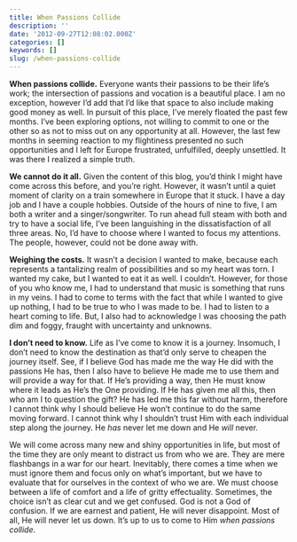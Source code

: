 ```yaml
---
title: When Passions Collide
description: ''
date: '2012-09-27T12:08:02.000Z'
categories: []
keywords: []
slug: /when-passions-collide
---
```


**When passions collide.** Everyone wants their passions to be their life’s work; the intersection of passions and vocation is a beautiful place. I am no exception, however I’d add that I’d like that space to also include making good money as well. In pursuit of this place, I’ve merely floated the past few months. I’ve been exploring options, not willing to commit to one or the other so as not to miss out on any opportunity at all. However, the last few months in seeming reaction to my flightiness presented no such opportunities and I left for Europe frustrated, unfulfilled, deeply unsettled. It was there I realized a simple truth.

**We cannot do it all.** Given the content of this blog, you’d think I might have come across this before, and you’re right. However, it wasn’t until a quiet moment of clarity on a train somewhere in Europe that it stuck. I have a day job and I have a couple hobbies. Outside of the hours of nine to five, I am both a writer and a singer/songwriter. To run ahead full steam with both and try to have a social life, I’ve been languishing in the dissatisfaction of all three areas. No, I’d have to choose where I wanted to focus my attentions. The people, however, could not be done away with.

**Weighing the costs.** It wasn’t a decision I wanted to make, because each represents a tantalizing realm of possibilities and so my heart was torn. I wanted my cake, but I wanted to eat it as well. I couldn’t. However, for those of you who know me, I had to understand that music is something that runs in my veins. I had to come to terms with the fact that while I wanted to give up nothing, I had to be true to who I was made to be. I had to listen to a heart coming to life. But, I also had to acknowledge I was choosing the path dim and foggy, fraught with uncertainty and unknowns.

**I don’t need to know.** Life as I’ve come to know it is a journey. Insomuch, I don’t need to know the destination as that’d only serve to cheapen the journey itself. See, if I believe God has made me the way He did with the passions He has, then I also have to believe He made me to use them and will provide a way for that. If He’s providing a way, then He must know where it leads as He’s the One providing. If He has given me all this, then who am I to question the gift? He has led me this far without harm, therefore I cannot think why I should believe He won’t continue to do the same moving forward. I cannot think why I shouldn’t trust Him with each individual step along the journey. He _has_ never let me down and He _will_ never.

We will come across many new and shiny opportunities in life, but most of the time they are only meant to distract us from who we are. They are mere flashbangs in a war for our heart. Inevitably, there comes a time when we must ignore them and focus only on what’s important, but we have to evaluate that for ourselves in the context of who we are. We must choose between a life of comfort and a life of gritty effectuality. Sometimes, the choice isn’t as clear cut and we get confused. God is not a God of confusion. If we are earnest and patient, He will never disappoint. Most of all, He will never let us down. It’s up to us to come to Him _when passions collide_.